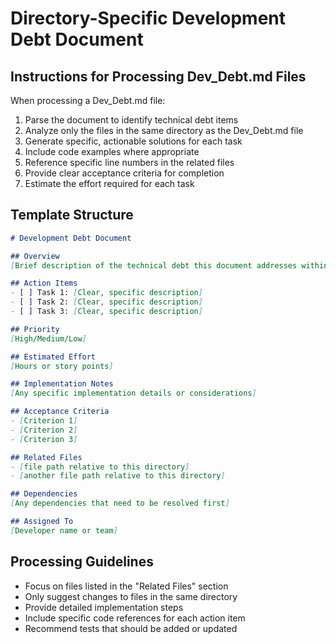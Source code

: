 # Directory-Specific Development Debt Document

## Instructions for Processing Dev_Debt.md Files

When processing a Dev_Debt.md file:

1. Parse the document to identify technical debt items
2. Analyze only the files in the same directory as the Dev_Debt.md file
3. Generate specific, actionable solutions for each task
4. Include code examples where appropriate
5. Reference specific line numbers in the related files
6. Provide clear acceptance criteria for completion
7. Estimate the effort required for each task

## Template Structure

```markdown
# Development Debt Document

## Overview
[Brief description of the technical debt this document addresses within this specific directory]

## Action Items
- [ ] Task 1: [Clear, specific description]
- [ ] Task 2: [Clear, specific description]
- [ ] Task 3: [Clear, specific description]

## Priority
[High/Medium/Low]

## Estimated Effort
[Hours or story points]

## Implementation Notes
[Any specific implementation details or considerations]

## Acceptance Criteria
- [Criterion 1]
- [Criterion 2]
- [Criterion 3]

## Related Files
- [file path relative to this directory]
- [another file path relative to this directory]

## Dependencies
[Any dependencies that need to be resolved first]

## Assigned To
[Developer name or team]
```

## Processing Guidelines

- Focus on files listed in the "Related Files" section
- Only suggest changes to files in the same directory
- Provide detailed implementation steps
- Include specific code references for each action item
- Recommend tests that should be added or updated